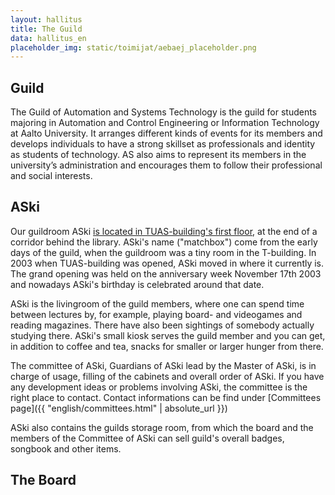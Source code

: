 ```yaml
---
layout: hallitus
title: The Guild
data: hallitus_en
placeholder_img: static/toimijat/aebaej_placeholder.png
---
```

## Guild
The Guild of Automation and Systems Technology is the guild for students majoring in Automation and Control Engineering or Information Technology at Aalto University. It arranges different kinds of events for its members and develops individuals to have a strong skillset as professionals and identity as students of technology. AS also aims to represent its members in the university’s administration and encourages them to follow their professional and social interests.

## ASki
Our guildroom ASki [is located in TUAS-building's first floor](as.fi/askikartta.html), at the end of a corridor behind the library. ASki's name ("matchbox") come from the early days of the guild, when the guildroom was a tiny room in the T-building. In 2003 when TUAS-building was opened, ASki moved in where it currently is. The grand opening was held on the anniversary week November 17th 2003 and nowadays ASki's birthday is celebrated around that date.

ASki is the livingroom of the guild members, where one can spend time between lectures by, for example, playing board- and videogames and reading magazines. There have also been sightings of somebody actually studying there. ASki's small kiosk serves the guild member and you can get, in addition to coffee and tea, snacks for smaller or larger hunger from there.

The committee of ASki, Guardians of ASki lead by the Master of ASki, is in charge of usage, filling of the cabinets and overall order of ASki. If you have any development ideas or problems involving ASki, the committee is the right place to contact. Contact informations can be find under [Committees page]({{ "english/committees.html" | absolute_url }})

ASki also contains the guilds storage room, from which the board and the members of the Committee of ASki can sell guild's overall badges, songbook and other items.

## The Board